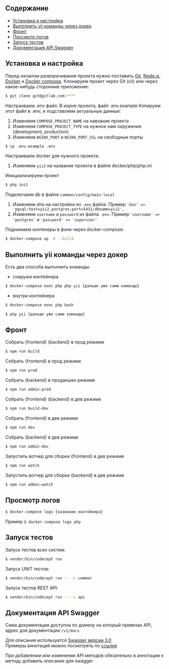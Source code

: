 ## Содержание

* [Установка и настройка](#установка-и-настройка)
* [Выполнить yii команды через докер](#выполнить-yii-команды-через-докер)
* [Фронт](#фронт)
* [Просмотр логов](#просмотр-логов)
* [Запуск тестов](#запуск-тестов)
* [Документация API Swagger](#документация-api-swagger)

## Установка и настройка
Перед началом разворачивания проекта нужно поставить [Git](https://git-scm.com/book/ru/v1/%D0%92%D0%B2%D0%B5%D0%B4%D0%B5%D0%BD%D0%B8%D0%B5-%D0%A3%D1%81%D1%82%D0%B0%D0%BD%D0%BE%D0%B2%D0%BA%D0%B0-Git), [Node.js](https://nodejs.org/en/), [Docker](https://docs.docker.com/install/)
и [Docker compose](https://docs.docker.com/compose/install/#install-compose).
Клонируем проект через Git (cli) или через какое-нибудь сторонние приложение:

```bash
$ git clone git@gitlab.com:****
```


Настраиваем .env файл. В корне проекта, файл .env.example
Копируем этот файл в .env, и подставляем актуальные данные:
 1) Изменяем `COMPOSE_PROJECT_NAME` на навзание проекта
 2) Изменяем `COMPOSE_PROJECT_TYPE` на нужное нам окружение (development, production)
 2) Изменяем `NGINX_PORT` и `NGINX_PORT_SSL` на свободные порты

```bash
$ cp .env.example .env
```

Настраиваем docker для нужного проекта: 
 1) Изменяем `yii2` на название проекта в файле docker/php/php.ini
 
Инициализируем проект
```bash
$ php init
``` 

Подключаем db в файле `common/config/main-local`
 1) Изменяем dns на настройки из `.env` файла. Пример `'dsn' => 'pgsql:host=yii2_postgres;port=5432;dbname=yii2',`
 2) Изменяем `username` и `password` из файла `.env`. Пример `'username' => 'postgres'` и `'password' => 'superuser'`
 

Поднимаем контенеры в фоне через docker-compose:

```bash
$ docker-compose up -d --build
```

## Выполнить yii команды через докер

Есть два способа выполнить команды:

- снаружи контейнера

```bash
$ docker-compose exec php php yii {дальше уже сами команды}
```

- внутри контейнера

```bash
$ docker-compose exec php bash
```

```bash
$ php yii {дальше уже сами команды}
```

## Фронт

Собрать {frontend} {backend} в прод режиме

```bash
$ npm run build
```

Собрать {frontend} в прод режиме

```bash
$ npm run prod
```

Собрать {backend} в продакшен режиме

```bash
$ npm run admin-prod
```

Собрать {frontend} {backend} в дев режиме

```bash
$ npm run build-dev
```

Собрать {frontend} в дев режиме

```bash
$ npm run dev
```

Собрать {backend} в дев режиме

```bash
$ npm run admin-dev
```

Запустить вотчер для сборки {frontend} в дев режиме

```bash
$ npm run watch
```

Запустить вотчер для сборки {backend} в дев режиме

```bash
$ npm run admin-watch
```

## Просмотр логов

```bash
$ docker-compose logs {название контейнера}
```
Пример `$ docker-compose logs php`

## Запуск тестов
Запуск тестов всех систем:
```bash
$ vendor/bin/codecept run
```

Запуск UNIT тестов:
```bash
$ vendor/bin/codecept run -- -c common
```

Запуск тестов REST API:
```bash
$ vendor/bin/codecept run -- -c api
```

## Документация API Swagger

Сама документация доступна по домену на который привязан API, адрес для документации `/v1/docs` 

Для описания используется [Swagger версии 3.0](https://swagger.io/docs/specification/basic-structure/)   
Примеры аннотаций можно посмотреть по [ссылке](https://github.com/zircote/swagger-php/tree/master/Examples)

При добавлении или изменении API методов обязательно в аннотации к методу добавить описание для swagger

